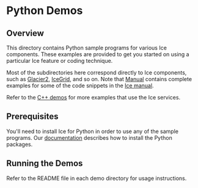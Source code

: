 # Python Demos

## Overview

This directory contains Python sample programs for various Ice components.
These examples are provided to get you started on using a particular Ice feature or
coding technique.

Most of the subdirectories here correspond directly to Ice components, such as
[Glacier2](./Glacier2), [IceGrid](./IceGrid), and so on. Note that [Manual](./Manual)
contains complete examples for some of the code snippets in the
[Ice manual][1].

Refer to the [C++ demos](../cpp) for more examples that use the Ice services.

## Prerequisites

You'll need to install Ice for Python in order to use any of the sample programs.
Our [documentation][2] describes how to install the Python packages.

## Running the Demos

Refer to the README file in each demo directory for usage instructions.

[1]: https://doc.zeroc.com/ice/3.6/introduction
[2]: https://doc.zeroc.com/rel/ice-releases/ice-3-6/ice-3-6-5-release-notes/using-the-python-distribution-for-ice-3-6-5
